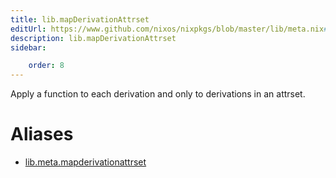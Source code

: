```yaml
---
title: lib.mapDerivationAttrset
editUrl: https://www.github.com/nixos/nixpkgs/blob/master/lib/meta.nix#L61C26
description: lib.mapDerivationAttrset
sidebar:

    order: 8
---
```


Apply a function to each derivation and only to derivations in an attrset.


# Aliases

- [lib.meta.mapderivationattrset](/nix-doc-comments/reference/lib/meta/lib-meta-mapderivationattrset)


